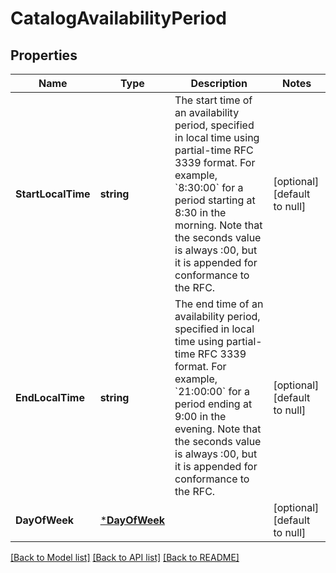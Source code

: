 # CatalogAvailabilityPeriod

## Properties
Name | Type | Description | Notes
------------ | ------------- | ------------- | -------------
**StartLocalTime** | **string** | The start time of an availability period, specified in local time using partial-time RFC 3339 format. For example, &#x60;8:30:00&#x60; for a period starting at 8:30 in the morning. Note that the seconds value is always :00, but it is appended for conformance to the RFC. | [optional] [default to null]
**EndLocalTime** | **string** | The end time of an availability period, specified in local time using partial-time RFC 3339 format. For example, &#x60;21:00:00&#x60; for a period ending at 9:00 in the evening. Note that the seconds value is always :00, but it is appended for conformance to the RFC. | [optional] [default to null]
**DayOfWeek** | [***DayOfWeek**](DayOfWeek.md) |  | [optional] [default to null]

[[Back to Model list]](../README.md#documentation-for-models) [[Back to API list]](../README.md#documentation-for-api-endpoints) [[Back to README]](../README.md)

